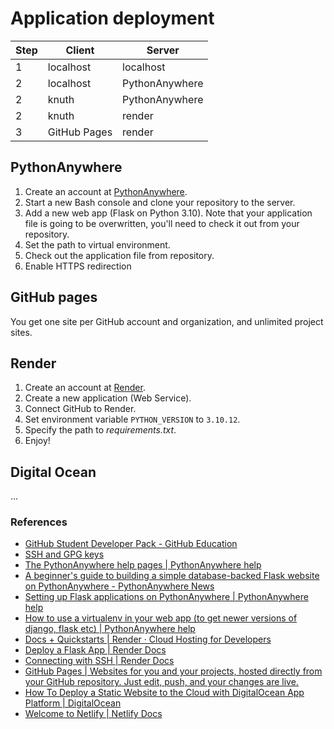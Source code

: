 # Application deployment

| Step | Client       | Server         |
| ---- | ------------ | -------------- |
| 1    | localhost    | localhost      |
| 2    | localhost    | PythonAnywhere |
| 2    | knuth        | PythonAnywhere |
| 2    | knuth        | render         |
| 3    | GitHub Pages | render         |

## PythonAnywhere

1. Create an account at [PythonAnywhere](https://www.pythonanywhere.com/).
2. Start a new Bash console and clone your repository to the server.
3. Add a new web app (Flask on Python 3.10). Note that your application file is going to be overwritten, you'll need to check it out from your repository.
4. Set the path to virtual environment.
5. Check out the application file from repository.
6. Enable HTTPS redirection

## GitHub pages

You get one site per GitHub account and organization, and unlimited project sites.

## Render

1. Create an account at [Render](https://render.com/).
2. Create a new application (Web Service).
3. Connect GitHub to Render.
4. Set environment variable `PYTHON_VERSION` to `3.10.12`.
5. Specify the path to *requirements.txt*.
6. Enjoy!

## Digital Ocean

...

### References

- [GitHub Student Developer Pack - GitHub Education](https://education.github.com/pack)
- [SSH and GPG keys](https://github.com/settings/keys)
- [The PythonAnywhere help pages | PythonAnywhere help](https://help.pythonanywhere.com/pages/#ive-got-an-existing-web-app-that-im-trying-to-deploy)
- [A beginner's guide to building a simple database-backed Flask website on PythonAnywhere - PythonAnywhere News](https://blog.pythonanywhere.com/121/)
- [Setting up Flask applications on PythonAnywhere | PythonAnywhere help](https://help.pythonanywhere.com/pages/Flask/)
- [How to use a virtualenv in your web app (to get newer versions of django, flask etc) | PythonAnywhere help](https://help.pythonanywhere.com/pages/Virtualenvs)
- [Docs + Quickstarts | Render · Cloud Hosting for Developers](https://render.com/docs)
- [Deploy a Flask App | Render Docs](https://render.com/docs/deploy-flask)
- [Connecting with SSH | Render Docs](https://render.com/docs/ssh)
- [GitHub Pages | Websites for you and your projects, hosted directly from your GitHub repository. Just edit, push, and your changes are live.](https://pages.github.com/)
- [How To Deploy a Static Website to the Cloud with DigitalOcean App Platform | DigitalOcean](https://www.digitalocean.com/community/tutorials/how-to-deploy-a-static-website-to-the-cloud-with-digitalocean-app-platform)
- [Welcome to Netlify | Netlify Docs](https://docs.netlify.com/)
